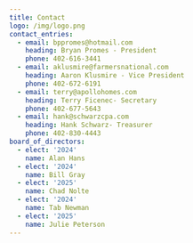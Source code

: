 ```yaml
---
title: Contact
logo: /img/logo.png
contact_entries:
  - email: bppromes@hotmail.com
    heading: Bryan Promes - President
    phone: 402-616-3441
  - email: aklusmire@farmersnational.com
    heading: Aaron Klusmire - Vice President
    phone: 402-672-6191
  - email: terry@apollohomes.com
    heading: Terry Ficenec- Secretary
    phone: 402-677-5643
  - email: hank@schwarzcpa.com
    heading: Hank Schwarz- Treasurer
    phone: 402-830-4443
board_of_directors:
  - elect: '2024'
    name: Alan Hans
  - elect: '2024'
    name: Bill Gray
  - elect: '2025'
    name: Chad Nolte
  - elect: '2024'
    name: Tab Newman
  - elect: '2025'
    name: Julie Peterson
---
```


